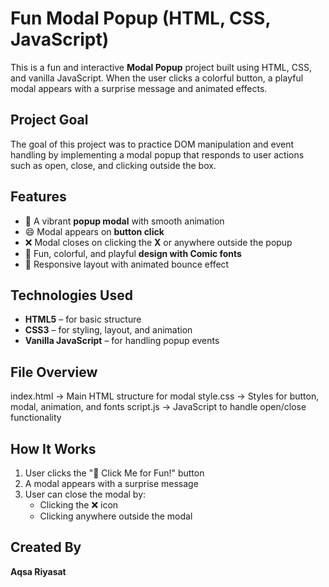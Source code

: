 # Fun Modal Popup (HTML, CSS, JavaScript)

This is a fun and interactive **Modal Popup** project built using HTML, CSS, and vanilla JavaScript. When the user clicks a colorful button, a playful modal appears with a surprise message and animated effects.

##  Project Goal

The goal of this project was to practice DOM manipulation and event handling by implementing a modal popup that responds to user actions such as open, close, and clicking outside the box.

##  Features

- 🎈 A vibrant **popup modal** with smooth animation
- 😄 Modal appears on **button click**
- ❌ Modal closes on clicking the **X** or anywhere outside the popup
- 🎨 Fun, colorful, and playful **design with Comic fonts**
- 📱 Responsive layout with animated bounce effect

## Technologies Used

- **HTML5** – for basic structure  
- **CSS3** – for styling, layout, and animation  
- **Vanilla JavaScript** – for handling popup events

## File Overview

index.html → Main HTML structure for modal
style.css → Styles for button, modal, animation, and fonts
script.js → JavaScript to handle open/close functionality


## How It Works

1. User clicks the "🎉 Click Me for Fun!" button
2. A modal appears with a surprise message
3. User can close the modal by:
   - Clicking the ❌ icon
   - Clicking anywhere outside the modal


##  Created By

**Aqsa Riyasat**  



